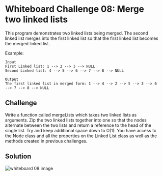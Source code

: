# Whiteboard Challenge 08: Merge two linked lists
This program demonstrates two linked lists being merged. The second linked list merges into
the first linked list so that the first linked list becomes the merged linked list.

Example:	
        
    Input
    First Linked list: 1 --> 2 --> 3 --> NULL
    Second Linked list: 4 --> 5 --> 6 --> 7 --> 8 --> NULL

    Output
    The first linked list in merged form: 1 --> 4 --> 2 --> 5 --> 3 --> 6 --> 7 --> 8 --> NULL


## Challenge
Write a function called mergeLists which takes two linked lists as 
arguments. Zip the two linked lists together into one so that the nodes 
alternate between the two lists and return a reference to the head of 
the single list. Try and keep additional space down to O(1). You have 
access to the Node class and all the properties on the Linked List 
class as well as the methods created in previous challenges.

## Solution
![whiteboard 08 image](../../assets/ll_merge.jpg "Whiteboard Challenge 08 Solution")